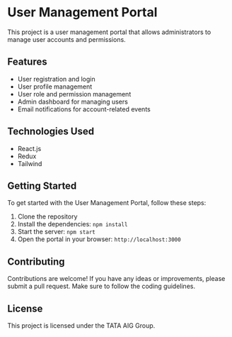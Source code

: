 # User Management Portal

This project is a user management portal that allows administrators to manage user accounts and permissions.

## Features

- User registration and login
- User profile management
- User role and permission management
- Admin dashboard for managing users
- Email notifications for account-related events

## Technologies Used

- React.js
- Redux
- Tailwind

## Getting Started

To get started with the User Management Portal, follow these steps:

1. Clone the repository
2. Install the dependencies: `npm install`
3. Start the server: `npm start`
4. Open the portal in your browser: `http://localhost:3000`

## Contributing

Contributions are welcome! If you have any ideas or improvements, please submit a pull request. Make sure to follow the coding guidelines.

## License

This project is licensed under the TATA AIG Group.
